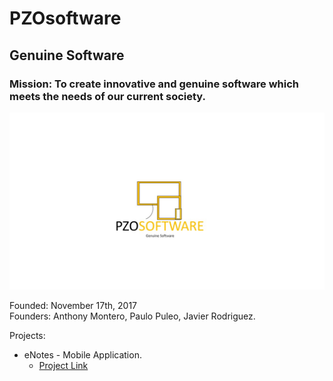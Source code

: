 # PZOsoftware
## Genuine Software
### Mission: To create innovative and genuine software which meets the needs of our current society.
![LOGO](https://github.com/Javierod/PZOsoftware/blob/master/PZOsoftware%20-%20Logo.jpg "PZOSOFTWARE logo")

Founded: November 17th, 2017<br>
Founders: Anthony Montero, Paulo Puleo, Javier Rodriguez.

Projects:
  + eNotes - Mobile Application.
    - [Project Link](https://github.com/Javierod/SharedList-sList "Project Link")
